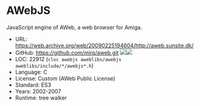 # AWebJS

JavaScript engine of AWeb, a web browser for Amiga.

* URL:        https://web.archive.org/web/20090225194604/http://aweb.sunsite.dk/
* GitHub:     https://github.com/mirq/aweb.git <img src="https://img.shields.io/github/stars/mirq/aweb?label=&style=flat-square" /><img src="https://img.shields.io/github/last-commit/mirq/aweb?label=&style=flat-square" />
* LOC:        22912 (`cloc awebjs aweblibs/awebjs aweblibs/include/*/awebjs*.h`)
* Language:   C
* License:    Custom (AWeb Public License)
* Standard:   ES3
* Years:      2002-2007
* Runtime:    tree walker
